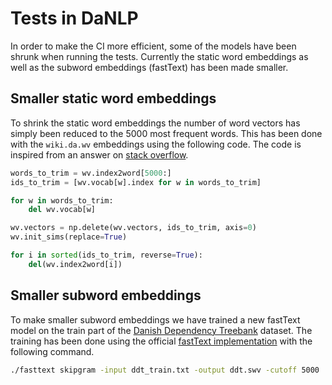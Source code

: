 Tests in DaNLP
==============
In order to make the CI more efficient, some of the models have been shrunk when running the tests.
Currently the static word embeddings as well as the subword embeddings (fastText) has been made smaller.

## Smaller static word embeddings
To shrink the static word embeddings the number of word vectors has simply been reduced to the 5000 most frequent 
words. This has been done with the `wiki.da.wv` embeddings using the following code. The code is inspired
from an answer on [stack overflow](https://stackoverflow.com/a/53899885).

```python
words_to_trim = wv.index2word[5000:]
ids_to_trim = [wv.vocab[w].index for w in words_to_trim]

for w in words_to_trim:
    del wv.vocab[w]

wv.vectors = np.delete(wv.vectors, ids_to_trim, axis=0)
wv.init_sims(replace=True)

for i in sorted(ids_to_trim, reverse=True):
    del(wv.index2word[i])
```

## Smaller subword embeddings
To make smaller subword embeddings we have trained a new fastText model on the train part of the [Danish Dependency Treebank](<https://github.com/UniversalDependencies/UD_Danish-DDT/tree/master>) dataset.
The training has been done using the official [fastText implementation](https://github.com/facebookresearch/fastText/) 
with the following command.

```bash
./fasttext skipgram -input ddt_train.txt -output ddt.swv -cutoff 5000
```